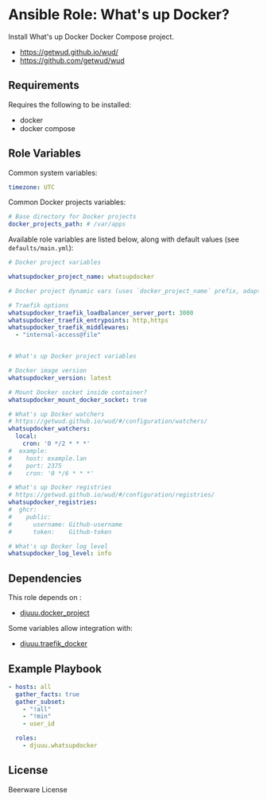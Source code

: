 Ansible Role: What's up Docker?
===============================

Install What's up Docker Docker Compose project.

- https://getwud.github.io/wud/
- https://github.com/getwud/wud

Requirements
------------

Requires the following to be installed:
- docker
- docker compose

Role Variables
--------------

Common system variables:

```yaml
timezone: UTC
```

Common Docker projects variables:

```yaml
# Base directory for Docker projects
docker_projects_path: # /var/apps
```

Available role variables are listed below, along with default values (see `defaults/main.yml`):

```yaml
# Docker project variables

whatsupdocker_project_name: whatsupdocker

# Docker project dynamic vars (uses `docker_project_name` prefix, adapt if overridden)

# Traefik options
whatsupdocker_traefik_loadbalancer_server_port: 3000
whatsupdocker_traefik_entrypoints: http,https
whatsupdocker_traefik_middlewares:
  - "internal-access@file"


# What's up Docker project variables

# Docker image version
whatsupdocker_version: latest

# Mount Docker socket inside container?
whatsupdocker_mount_docker_socket: true

# What's up Docker watchers
# https://getwud.github.io/wud/#/configuration/watchers/
whatsupdocker_watchers:
  local:
    cron: '0 */2 * * *'
#  example:
#    host: example.lan
#    port: 2375
#    cron: '0 */6 * * *'

# What's up Docker registries
# https://getwud.github.io/wud/#/configuration/registries/
whatsupdocker_registries:
#  ghcr:
#    public:
#      username: Github-username
#      token:    Github-token

# What's up Docker log level
whatsupdocker_log_level: info
```

Dependencies
------------

This role depends on :
- [djuuu.docker_project](https://github.com/Djuuu/ansible-role-docker-project)

Some variables allow integration with:
- [djuuu.traefik_docker](https://github.com/Djuuu/ansible-role-traefik-docker)

Example Playbook
----------------

```yaml
- hosts: all
  gather_facts: true
  gather_subset:
    - "!all"
    - "!min"
    - user_id

  roles:
    - djuuu.whatsupdocker
```

License
-------

Beerware License
